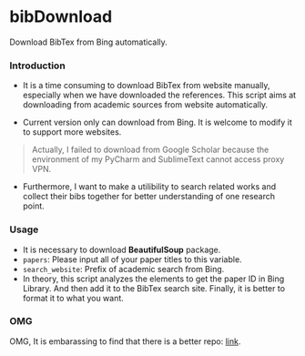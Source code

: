 # bibDownload
Download BibTex from Bing automatically.

### Introduction
* It is a time consuming to download BibTex from website manually, especially when we have downloaded the references.
This script aims at downloading from academic sources from website automatically.

* Current version only can download from Bing. It is welcome to modify it to support more websites.
> Actually, I failed to download from Google Scholar because the environment of my PyCharm and SublimeText cannot access proxy VPN.

* Furthermore, I want to make a utilibility to search related works and collect their bibs together for better understanding of one research point.


### Usage
* It is necessary to download **BeautifulSoup** package.
* `papers`: Please input all of your paper titles to this variable.
* `search_website`: Prefix of academic search from Bing.
* In theory, this script analyzes the elements to get the paper ID in Bing Library. And then add it to the BibTex search site. Finally, it is better to format it to what you want.


### OMG
OMG, It is embarassing to find that there is a better repo: [link](https://github.com/venthur/gscholar.git).
